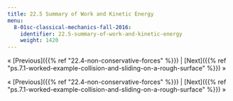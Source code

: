 ```yaml
---
title: 22.5 Summary of Work and Kinetic Energy
menu:
  8-01sc-classical-mechanics-fall-2016:
    identifier: 22.5-summary-of-work-and-kinetic-energy
    weight: 1420
---
```

« [Previous]({{% ref "22.4-non-conservative-forces" %}}) | [Next]({{% ref "ps.7.1-worked-example-collision-and-sliding-on-a-rough-surface" %}}) »

« [Previous]({{% ref "22.4-non-conservative-forces" %}}) | [Next]({{% ref "ps.7.1-worked-example-collision-and-sliding-on-a-rough-surface" %}}) »